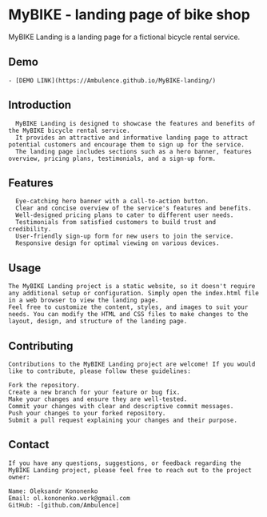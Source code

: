 # MyBIKE - landing page of bike shop
   MyBIKE Landing is a landing page for a fictional bicycle rental service.
   
   ## Demo 
    - [DEMO LINK](https://Ambulence.github.io/MyBIKE-landing/)
   
   ## Introduction
      MyBIKE Landing is designed to showcase the features and benefits of the MyBIKE bicycle rental service. 
      It provides an attractive and informative landing page to attract potential customers and encourage them to sign up for the service. 
      The landing page includes sections such as a hero banner, features overview, pricing plans, testimonials, and a sign-up form.
   
   ## Features
      Eye-catching hero banner with a call-to-action button.
      Clear and concise overview of the service's features and benefits.
      Well-designed pricing plans to cater to different user needs.
      Testimonials from satisfied customers to build trust and credibility.
      User-friendly sign-up form for new users to join the service.
      Responsive design for optimal viewing on various devices.
    
   ## Usage
    The MyBIKE Landing project is a static website, so it doesn't require any additional setup or configuration. Simply open the index.html file in a web browser to view the landing page.
    Feel free to customize the content, styles, and images to suit your needs. You can modify the HTML and CSS files to make changes to the layout, design, and structure of the landing page.
    
  ## Contributing
    Contributions to the MyBIKE Landing project are welcome! If you would like to contribute, please follow these guidelines:

    Fork the repository.
    Create a new branch for your feature or bug fix.
    Make your changes and ensure they are well-tested.
    Commit your changes with clear and descriptive commit messages.
    Push your changes to your forked repository.
    Submit a pull request explaining your changes and their purpose.
    
  ## Contact
    If you have any questions, suggestions, or feedback regarding the MyBIKE Landing project, please feel free to reach out to the project owner:

    Name: Oleksandr Kononenko
    Email: ol.kononenko.work@gmail.com
    GitHub: -[github.com/Ambulence]

  
